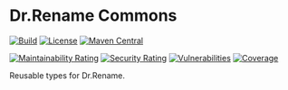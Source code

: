 # Dr.Rename Commons

[![Build](https://github.com/drrename/drrename-commons/actions/workflows/build.yml/badge.svg)](https://github.com/drrename/drrename-commons/actions/workflows/build.yml) [![License](https://img.shields.io/github/license/drrename/drrename-commons.svg)](https://github.com/drrename/drrename-commons/blob/master/LICENSE) [![Maven Central](https://maven-badges.herokuapp.com/maven-central/com.github.drrename/drrename-commons/badge.svg)](https://maven-badges.herokuapp.com/maven-central/com.github.drrename/drrename-commons)

[![Maintainability Rating](https://sonarcloud.io/api/project_badges/measure?project=drrename_drrename-commons&metric=sqale_rating)](https://sonarcloud.io/summary/new_code?id=drrename_drrename-commons)
[![Security Rating](https://sonarcloud.io/api/project_badges/measure?project=drrename_drrename-commons&metric=security_rating)](https://sonarcloud.io/summary/new_code?id=drrename_drrename-commons)
[![Vulnerabilities](https://sonarcloud.io/api/project_badges/measure?project=drrename_drrename-commons&metric=vulnerabilities)](https://sonarcloud.io/summary/new_code?id=drrename_drrename-commons)
[![Coverage](https://sonarcloud.io/api/project_badges/measure?project=drrename_drrename-commons&metric=coverage)](https://sonarcloud.io/summary/new_code?id=drrename_drrename-commons)

Reusable types for Dr.Rename.
